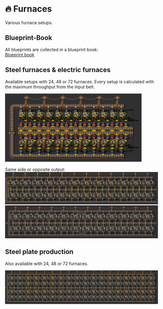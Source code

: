 # :fire: Furnaces

Various furnace setups.

## Blueprint-Book
All blueprints are collected in a blueprint book:  
[Blueprint book](blueprint-book.txt?raw=true)

## Steel furnaces & electric furnaces
Available setups with 24, 48 or 72 furnaces. Every setup is calculated with the maximum throughput from the input belt.  

<img src="img/24steel-furnaces%2Cyellow.png" alt="RundesBalli" width="450"/>  

Same side or opposite output:  
<img src="img/48electric-furnaces%2Cred,same-side.png" alt="RundesBalli" width="700"/>  
<img src="img/48electric-furnaces%2Cred,opposite.png" alt="RundesBalli" width="700"/>  

## Steel plate production
Also available with 24, 48 or 72 furnaces.  

<img src="img/72%2B72electric-furnaces%2Cblue.png" alt="RundesBalli" width="700"/>
